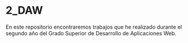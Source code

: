 # 2_DAW
En este repositorio encontraremos trabajos que he realizado durante el segundo año del Grado Superior de Desarrollo de Aplicaciones Web.
